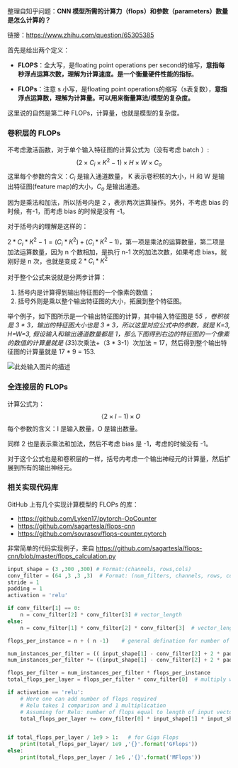 整理自知乎问题：**CNN 模型所需的计算力（flops）和参数（parameters）数量是怎么计算的？**

链接：https://www.zhihu.com/question/65305385

首先是给出两个定义：

- **FLOPS**：全大写，是floating point operations per second的缩写，**意指每秒浮点运算次数，理解为计算速度。是一个衡量硬件性能的指标**。

- **FLOPs**：注意 s 小写，是floating point operations的缩写（s表复数），**意指浮点运算数，理解为计算量。可以用来衡量算法/模型的复杂度。**

这里说的自然是第二种 FLOPs，计算量，也就是模型的复杂度。

### 卷积层的 FLOPs

不考虑激活函数，对于单个输入特征图的计算公式为（没有考虑 batch ）:
$$
(2 \times C_i \times K^2 - 1)\times H\times W\times C_o
$$
这里每个参数的含义：$C_i$ 是输入通道数量， K 表示卷积核的大小，H 和 W 是输出特征图(feature map)的大小，$C_o$ 是输出通道。

因为是乘法和加法，所以括号内是 2 ，表示两次运算操作。另外，不考虑 bias 的时候，有-1，而考虑 bias 的时候是没有 -1。

对于括号内的理解是这样的：

$2*C_i*K^2-1 = (C_i * K^2) + (C_i*K^2-1)$，第一项是乘法的运算数量，第二项是加法运算数量，因为 n 个数相加，是执行 n-1 次的加法次数，如果考虑 bias，就刚好是 n 次，也就是变成 $2*C_i*K^2$

对于整个公式来说就是分两步计算：

1. 括号内是计算得到输出特征图的一个像素的数值；
2. 括号外则是乘以整个输出特征图的大小，拓展到整个特征图。

举个例子，如下图所示是一个输出特征图的计算，其中输入特征图是 5*5 ，卷积核是 3 * 3，输出的特征图大小也是 3 * 3，所以这里对应公式中的参数，就是 K=3, H=W=3, 假设输入和输出通道数量都是 1，那么下图得到右边的特征图的一个像素的数值的计算量就是 (3*3)次乘法+（3 * 3-1）次加法 = 17，然后得到整个输出特征图的计算量就是 17 * 9 = 153.

![此处输入图片的描述](https://cai-images-1257823952.cos.ap-beijing.myqcloud.com/convolution_schematic.gif)

### 全连接层的 FLOPs

计算公式为：
$$
（2 \times I-1)\times O
$$
每个参数的含义：I 是输入数量，O 是输出数量。

同样 2 也是表示乘法和加法，然后不考虑 bias 是 -1，考虑的时候没有 -1。

对于这个公式也是和卷积层的一样，括号内考虑一个输出神经元的计算量，然后扩展到所有的输出神经元。



### 相关实现代码库

GitHub 上有几个实现计算模型的 FLOPs 的库：

- https://github.com/Lyken17/pytorch-OpCounter
- https://github.com/sagartesla/flops-cnn
- https://github.com/sovrasov/flops-counter.pytorch

非常简单的代码实现例子，来自 https://github.com/sagartesla/flops-cnn/blob/master/flops_calculation.py

```python
input_shape = (3 ,300 ,300) # Format:(channels, rows,cols)
conv_filter = (64 ,3 ,3 ,3)  # Format: (num_filters, channels, rows, cols)
stride = 1
padding = 1
activation = 'relu'

if conv_filter[1] == 0:
    n = conv_filter[2] * conv_filter[3] # vector_length
else:
    n = conv_filter[1] * conv_filter[2] * conv_filter[3]  # vector_length

flops_per_instance = n + ( n -1)    # general defination for number of flops (n: multiplications and n-1: additions)

num_instances_per_filter = (( input_shape[1] - conv_filter[2] + 2 * padding) / stride) + 1  # for rows
num_instances_per_filter *= ((input_shape[1] - conv_filter[2] + 2 * padding) / stride) + 1  # multiplying with cols

flops_per_filter = num_instances_per_filter * flops_per_instance
total_flops_per_layer = flops_per_filter * conv_filter[0]  # multiply with number of filters

if activation == 'relu':
    # Here one can add number of flops required
    # Relu takes 1 comparison and 1 multiplication
    # Assuming for Relu: number of flops equal to length of input vector
    total_flops_per_layer += conv_filter[0] * input_shape[1] * input_shape[2]


if total_flops_per_layer / 1e9 > 1:   # for Giga Flops
    print(total_flops_per_layer/ 1e9 ,'{}'.format('GFlops'))
else:
    print(total_flops_per_layer / 1e6 ,'{}'.format('MFlops'))
```

